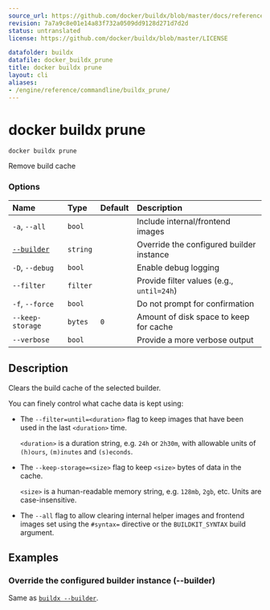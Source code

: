 ```yaml
---
source_url: https://github.com/docker/buildx/blob/master/docs/reference/buildx_prune.md
revision: 7a7a9c8e01e14a83f732a0509dd9128d271d7d2d
status: untranslated
license: https://github.com/docker/buildx/blob/master/LICENSE

datafolder: buildx
datafile: docker_buildx_prune
title: docker buildx prune
layout: cli
aliases:
- /engine/reference/commandline/buildx_prune/
---
```


# docker buildx prune

```text
docker buildx prune
```

Remove build cache

### Options

| Name                    | Type     | Default | Description                               |
|:------------------------|:---------|:--------|:------------------------------------------|
| `-a`, `--all`           | `bool`   |         | Include internal/frontend images          |
| [`--builder`](#builder) | `string` |         | Override the configured builder instance  |
| `-D`, `--debug`         | `bool`   |         | Enable debug logging                      |
| `--filter`              | `filter` |         | Provide filter values (e.g., `until=24h`) |
| `-f`, `--force`         | `bool`   |         | Do not prompt for confirmation            |
| `--keep-storage`        | `bytes`  | `0`     | Amount of disk space to keep for cache    |
| `--verbose`             | `bool`   |         | Provide a more verbose output             |



## Description

Clears the build cache of the selected builder.

You can finely control what cache data is kept using:

- The `--filter=until=<duration>` flag to keep images that have been used in
  the last `<duration>` time.

  `<duration>` is a duration string, e.g. `24h` or `2h30m`, with allowable
  units of `(h)ours`, `(m)inutes` and `(s)econds`.

- The `--keep-storage=<size>` flag to keep `<size>` bytes of data in the cache.

  `<size>` is a human-readable memory string, e.g. `128mb`, `2gb`, etc. Units
  are case-insensitive.

- The `--all` flag to allow clearing internal helper images and frontend images
  set using the `#syntax=` directive or the `BUILDKIT_SYNTAX` build argument.

## Examples

### <a name="builder"></a> Override the configured builder instance (--builder)

Same as [`buildx --builder`](index.md#builder).

